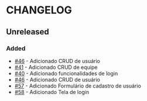 # CHANGELOG
## Unreleased


### Added
-   [#46](https://github.com/KozielGPC/championship-platform/issues/46) - Adicionado CRUD de usuário
-   [#41](https://github.com/KozielGPC/championship-platform/issues/41) - Adicionado CRUD de equipe
-   [#40](https://github.com/KozielGPC/championship-platform/issues/40) - Adicionado funcionalidades de login
-   [#46](https://github.com/KozielGPC/championship-platform/issues/46) - Adicionado CRUD de usuário
-   [#57](https://github.com/KozielGPC/championship-platform/issues/57) - Adicionado Formulário de cadastro de usuário
-   [#58](https://github.com/KozielGPC/championship-platform/issues/58) - Adicionado Tela de login

